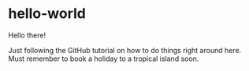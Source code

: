 hello-world
===========

Hello there!


Just following the GitHub tutorial on how to do things right around here. Must remember to book a holiday to a tropical island soon.
